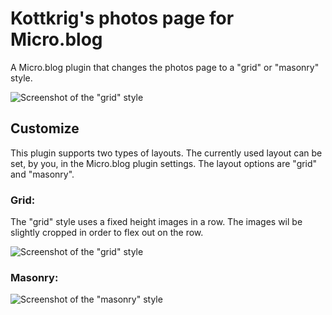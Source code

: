 # Kottkrig's photos page for Micro.blog

A Micro.blog plugin that changes the photos page to a "grid" or "masonry" style.

![Screenshot of the "grid" style](https://raw.githubusercontent.com/kottkrig/microdotblog-photos-page/main/docs/screenshot-grid.png)

## Customize

This plugin supports two types of layouts. The currently used layout can be set, by you, in the Micro.blog plugin settings. The layout options are "grid" and "masonry".

### Grid:

The "grid" style uses a fixed height images in a row. The images wil be slightly cropped in order to flex out on the row.

![Screenshot of the "grid" style](https://raw.githubusercontent.com/kottkrig/microdotblog-photos-page/main/docs/screenshot-grid.png)

### Masonry:

![Screenshot of the "masonry" style](https://raw.githubusercontent.com/kottkrig/microdotblog-photos-page/main/docs/screenshot-masonry.png)
